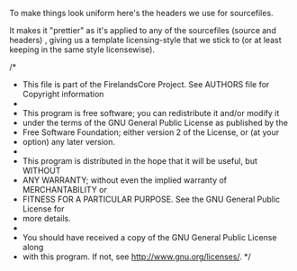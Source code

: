 To make things look uniform here's the headers we use for sourcefiles.

 It makes it "prettier" as it's applied to any of the sourcefiles
(source and headers) , giving us a template licensing-style that we stick to
(or at least keeping in the same style licensewise).

/*
 * This file is part of the FirelandsCore Project. See AUTHORS file for Copyright information
 *
 * This program is free software; you can redistribute it and/or modify it
 * under the terms of the GNU General Public License as published by the
 * Free Software Foundation; either version 2 of the License, or (at your
 * option) any later version.
 *
 * This program is distributed in the hope that it will be useful, but WITHOUT
 * ANY WARRANTY; without even the implied warranty of MERCHANTABILITY or
 * FITNESS FOR A PARTICULAR PURPOSE. See the GNU General Public License for
 * more details.
 *
 * You should have received a copy of the GNU General Public License along
 * with this program. If not, see <http://www.gnu.org/licenses/>.
 */
